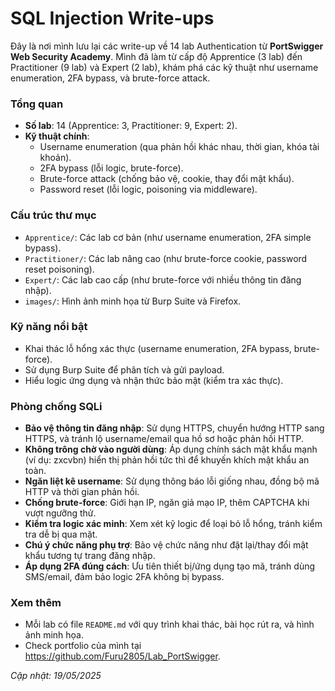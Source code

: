 # SQL Injection Write-ups

Đây là nơi mình lưu lại các write-up về 14 lab Authentication từ **PortSwigger Web Security Academy**. Mình đã làm từ cấp độ Apprentice (3 lab) đến Practitioner (9 lab) và Expert (2 lab), khám phá các kỹ thuật như username enumeration, 2FA bypass, và brute-force attack.

### Tổng quan
- **Số lab**: 14 (Apprentice: 3, Practitioner: 9, Expert: 2).
- **Kỹ thuật chính**:
  - Username enumeration (qua phản hồi khác nhau, thời gian, khóa tài khoản).
  - 2FA bypass (lỗi logic, brute-force).
  - Brute-force attack (chống bảo vệ, cookie, thay đổi mật khẩu).
  - Password reset (lỗi logic, poisoning via middleware).

### Cấu trúc thư mục
- `Apprentice/`: Các lab cơ bản (như username enumeration, 2FA simple bypass).
- `Practitioner/`: Các lab nâng cao (như brute-force cookie, password reset poisoning).
- `Expert/`: Các lab cao cấp (như brute-force với nhiều thông tin đăng nhập).
- `images/`: Hình ảnh minh họa từ Burp Suite và Firefox.

### Kỹ năng nổi bật
- Khai thác lỗ hổng xác thực (username enumeration, 2FA bypass, brute-force).
- Sử dụng Burp Suite để phân tích và gửi payload.
- Hiểu logic ứng dụng và nhận thức bảo mật (kiểm tra xác thực).

### Phòng chống SQLi
- **Bảo vệ thông tin đăng nhập**: Sử dụng HTTPS, chuyển hướng HTTP sang HTTPS, và tránh lộ username/email qua hồ sơ hoặc phản hồi HTTP.
- **Không trông chờ vào người dùng**: Áp dụng chính sách mật khẩu mạnh (ví dụ: zxcvbn) hiển thị phản hồi tức thì để khuyến khích mật khẩu an toàn.
- **Ngăn liệt kê username**: Sử dụng thông báo lỗi giống nhau, đồng bộ mã HTTP và thời gian phản hồi.
- **Chống brute-force**: Giới hạn IP, ngăn giả mạo IP, thêm CAPTCHA khi vượt ngưỡng thử.
- **Kiểm tra logic xác minh**: Xem xét kỹ logic để loại bỏ lỗ hổng, tránh kiểm tra dễ bị qua mặt.
- **Chú ý chức năng phụ trợ**: Bảo vệ chức năng như đặt lại/thay đổi mật khẩu tương tự trang đăng nhập.
- **Áp dụng 2FA đúng cách**: Ưu tiên thiết bị/ứng dụng tạo mã, tránh dùng SMS/email, đảm bảo logic 2FA không bị bypass.

### Xem thêm
- Mỗi lab có file `README.md` với quy trình khai thác, bài học rút ra, và hình ảnh minh họa.
- Check portfolio của mình tại https://github.com/Furu2805/Lab_PortSwigger.

*Cập nhật: 19/05/2025*